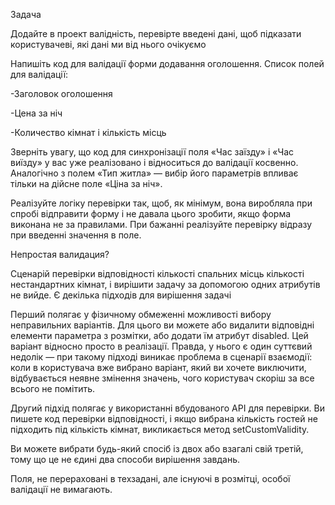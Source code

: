 Задача

Додайте в проект валідність, перевірте введені дані, щоб підказати користувачеві, які дані ми від нього очікуємо

Напишіть код для валідації форми додавання оголошення. Список полей для валідації:

-Заголовок оголошення

-Цена за ніч

-Количество кімнат і кількість місць


Зверніть увагу, що код для синхронізації поля «Час заїзду» і «Час виїзду» у вас уже реалізовано і відноситься до валідації косвенно. Аналогічно з полем «Тип житла» — вибір його параметрів впливає тільки на дійсне поле «Ціна за ніч».

Реалізуйте логіку перевірки так, щоб, як мінімум, вона виробляла при спробі відправити форму і не давала цього зробити, якщо форма виконана не за правилами. При бажанні реалізуйте перевірку відразу при введенні значення в поле.

Непростая валидация?

Сценарій перевірки відповідності кількості спальних місць кількості нестандартних кімнат, і вирішити задачу за допомогою одних атрибутів не вийде. Є декілька підходів для вирішення задачі

Перший полягає у фізичному обмеженні можливості вибору неправильних варіантів. Для цього ви можете або видалити відповідні елементи параметра з розмітки, або додати їм атрибут disabled. Цей варіант відносно просто в реалізації. Правда, у нього є один суттєвий недолік — при такому підході виникає проблема в сценарії взаємодії: коли в користувача вже вибрано варіант, який ви хочете виключити, відбувається неявне змінення значень, чого користувач скоріш за все всього не помітить.

Другий підхід полягає у використанні вбудованого API для перевірки. Ви пишете код перевірки відповідності, і якщо вибрана кількість гостей не підходить під кількість кімнат, викликається метод setCustomValidity.

Ви можете вибрати будь-який спосіб із двох або взагалі свій третій, тому що це не єдині два способи вирішення завдань.

Поля, не перераховані в техзадані, але існуючі в розмітці, особої валідації не вимагають.